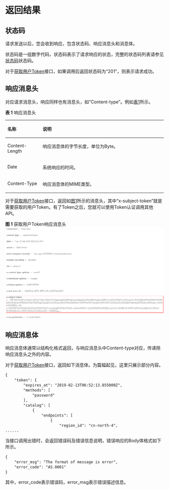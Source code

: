 # 返回结果<a name="ocr_03_0006"></a>

## 状态码<a name="section1064111572408"></a>

请求发送以后，您会收到响应，包含状态码、响应消息头和消息体。

状态码是一组数字代码，状态码表示了请求响应的状态，完整的状态码列表请参见[状态码](状态码.md)状态码。

对于[获取用户Token](https://support.huaweicloud.com/api-iam/zh-cn_topic_0057845583.html)接口，如果调用后返回状态码为“201”，则表示请求成功。

## 响应消息头<a name="section187251122154319"></a>

对应请求消息头，响应同样也有消息头，如“Content-type”。例如[表1](#table179639434256)所示。

**表 1**  响应消息头

<a name="table179639434256"></a>
<table><thead align="left"><tr id="row123272441252"><th class="cellrowborder" valign="top" width="22.220000000000002%" id="mcps1.2.3.1.1"><p id="p103281944162517"><a name="p103281944162517"></a><a name="p103281944162517"></a>名称</p>
</th>
<th class="cellrowborder" valign="top" width="77.78%" id="mcps1.2.3.1.2"><p id="p132844412258"><a name="p132844412258"></a><a name="p132844412258"></a>说明</p>
</th>
</tr>
</thead>
<tbody><tr id="row10328644192513"><td class="cellrowborder" valign="top" width="22.220000000000002%" headers="mcps1.2.3.1.1 "><p id="p1132874422519"><a name="p1132874422519"></a><a name="p1132874422519"></a>Content-Length</p>
</td>
<td class="cellrowborder" valign="top" width="77.78%" headers="mcps1.2.3.1.2 "><p id="p12328174492517"><a name="p12328174492517"></a><a name="p12328174492517"></a>响应消息体的字节长度，单位为Byte。</p>
</td>
</tr>
<tr id="row23281344202512"><td class="cellrowborder" valign="top" width="22.220000000000002%" headers="mcps1.2.3.1.1 "><p id="p432934432513"><a name="p432934432513"></a><a name="p432934432513"></a>Date</p>
</td>
<td class="cellrowborder" valign="top" width="77.78%" headers="mcps1.2.3.1.2 "><p id="p83291544132511"><a name="p83291544132511"></a><a name="p83291544132511"></a>系统响应的时间。</p>
</td>
</tr>
<tr id="row8329044102518"><td class="cellrowborder" valign="top" width="22.220000000000002%" headers="mcps1.2.3.1.1 "><p id="p19330744112512"><a name="p19330744112512"></a><a name="p19330744112512"></a>Content-Type</p>
</td>
<td class="cellrowborder" valign="top" width="77.78%" headers="mcps1.2.3.1.2 "><p id="p20330144402511"><a name="p20330144402511"></a><a name="p20330144402511"></a>响应消息体的MIME类型。</p>
</td>
</tr>
</tbody>
</table>

对于[获取用户Token](https://support.huaweicloud.com/api-iam/zh-cn_topic_0057845583.html)接口，返回如[图1](#fig2076911341288)所示的消息头，其中“x-subject-token”就是需要获取的用户Token。有了Token之后，您就可以使用Token认证调用其他API。

**图 1**  获取用户Token响应消息头<a name="fig2076911341288"></a>  
![](figures/获取用户Token响应消息头.png "获取用户Token响应消息头")

## 响应消息体<a name="section6627305442"></a>

响应消息体通常以结构化格式返回，与响应消息头中Content-type对应，传递除响应消息头之外的内容。

对于[获取用户Token](https://support.huaweicloud.com/api-iam/zh-cn_topic_0057845583.html)接口，返回如下消息体。为篇幅起见，这里只展示部分内容。

```
{ 
    "token": { 
        "expires_at": "2019-02-13T06:52:13.855000Z", 
        "methods": [ 
            "password" 
        ], 
        "catalog": [ 
            { 
                "endpoints": [ 
                    { 
                        "region_id": "cn-north-4", 
......
```

当接口调用出错时，会返回错误码及错误信息说明，错误响应的Body体格式如下所示。

```
{ 
    "error_msg": "The format of message is error", 
    "error_code": "AS.0001" 
}
```

其中，error\_code表示错误码，error\_msg表示错误描述信息。

